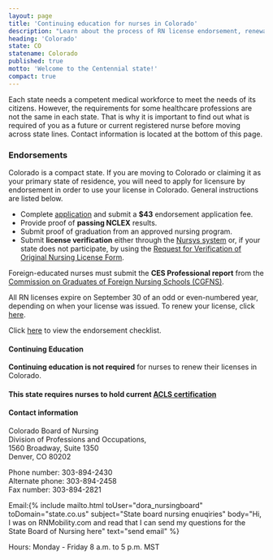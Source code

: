 ```yaml
---
layout: page
title: 'Continuing education for nurses in Colorado'
description: "Learn about the process of RN license endorsement, renewal, and continuing education in Colorado."
heading: 'Colorado'
state: CO
statename: Colorado
published: true
motto: 'Welcome to the Centennial state!'
compact: true
---
```


Each state needs a competent medical workforce to meet the needs of its citizens. However, the requirements for some healthcare professions are not the same in each state. That is why it is important to find out what is required of you as a future or current registered nurse before moving across state lines. Contact information is located at the bottom of this page.

### Endorsements

Colorado is a compact state. If you are moving to Colorado or claiming it as your primary state of residence, you will need to apply for licensure by endorsement in order to use your license in Colorado. General instructions are listed below.

- Complete [application](https://apps2.colorado.gov/DORA/licensing/Default.aspx) and submit a **$43** endorsement application fee.
- Provide proof of **passing NCLEX** results.
- Submit proof of graduation from an approved nursing program.
- Submit **license verification** either through the [Nursys system](https://www.nursys.com/) or, if your state does not participate, by using the [Request for Verification of Original Nursing License Form](https://drive.google.com/file/d/1tcCIkZ0X_F4ydi4xhF-0siKl8dCgSDAF/view).

Foreign-educated nurses must submit the **CES Professional report** from the [Commission on Graduates of Foreign Nursing Schools (CGFNS)](https://www.cgfns.org/).

All RN licenses expire on September 30 of an odd or even-numbered year, depending on when your license was issued. To renew your license, click [here](https://apps2.colorado.gov/DORA/licensing/Default.aspx).

Click [here](https://drive.google.com/file/d/0BzKoVwvexVATTEVXYV9jeTBHcDg/view) to view the endorsement checklist.

#### Continuing Education

**Continuing education is not required** for nurses to renew their licenses in Colorado.

#### This state requires nurses to hold current [ACLS certification](https://www.acls.net/colorado-acls-pals-bls)

#### Contact information

Colorado Board of Nursing  
Division of Professions and Occupations,  
1560 Broadway, Suite 1350  
Denver, CO 80202

Phone number: 303-894-2430  
Alternate phone: 303-894-2458  
Fax number: 303-894-2821

Email:{% include mailto.html
      toUser="dora_nursingboard"
      toDomain="state.co.us"
      subject="State board nursing enuqiries"
      body="Hi, I was on RNMobility.com and read that I can send my questions for the State Board of Nursing here"
      text="send email"
    %} 

Hours: Monday - Friday 8 a.m. to 5 p.m. MST
